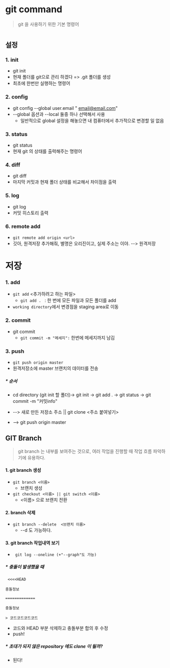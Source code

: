 # git command

> git 을 사용하기 위한 기본 명령어



# 

## 설정

### 1. init

* git init
* 현재 폴더를 git으로 관리 하겠다 => .git 폴더를 생성
* 최초에 한번만 실행하는 명령어



### 2. config

* git config --global user.email " email@email.com"
* --global 옵션과 --local 둘중 하나 선택해서 사용
  * 일반적으로 global 설정을 해놓으면 내 컴퓨터에서 추가적으로 변경할 일 없음

### 3. status

* git status
* 현재 git 의 상태를 출력해주는 명령어

### 4. diff

* git diff
* 마지막 커밋과 현재 폴더 상태를 비교해서 차이점을 출력

### 5. log

* git log
* 커밋 히스토리 출력

### 6. remote add

* ```git remote add origin <url>```
* 깃아, 원격저장 추가해줘, 별명은 오리진이고, 실제 주소는 <url>이야. --> 원격저장







# 저장

### 1. add

* ```git add``` <추가하려고 하는 파일>
  * ```git add . ``` : 한 번에 모든 파일과 모든 폴더를 add
* ```working directory```에서 변경점을 staging area로 이동

### 2. commit

* git commit
  * ```git commit -m "메세지":``` 한번에 메세지까지 남김

### 3. push

* ```git push origin master```
* 원격저장소에 master 브랜치의 데이터를 전송





##### * 순서

* cd directory (git init 할 폴더)-> git init -> git add . -> git status -> git commit -m "커밋info"

* --> 새로 만든 저장소 주소 || git clone <주소 붙여넣기>

* --> git push origin master



## GIT Branch

> git branch 는 내부를 보여주는 것으로, 여러 작업을 진행할 때 작업 흐름 파악하기에 유용하다.



#### 1. git branch 생성

* ```git branch <이름>```
  * 브랜치 생성
* ```git checkout <이름> || git switch <이름>```
  * <이름> 으로 브랜치 전환

#### 2. branch 삭제

* ```git branch --delete  <브랜치 이름>```
  * --d 도 가능하다.

#### 3. git branch 작업내역 보기

* ``` git log --oneline (+"--graph"도 가능)```





##### * 충돌이 발생했을 때

``` <<<<HEAD``` 

```충돌정보 ```

```=============```

```충돌정보 ```

```> 코드코드코드코드```



* 코드와 HEAD 부분 삭제하고 충돌부분 합의 후 수정
* push!



##### * 초대가 되지 않은 repository 에도 clone 이 될까?

* 된다!

